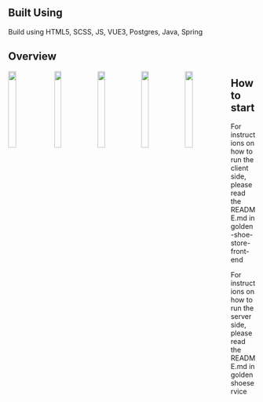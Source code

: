  ## Built Using

 Build using HTML5, SCSS, JS, VUE3, Postgres, Java, Spring  

 ## Overview

 <img src="https://i.imgur.com/VrxPdeF.png" width="18%" height="20%" align="left">
 <img src="https://i.imgur.com/NNadYnb.png" width="17%" height="20%" align="left">
 <img src="https://i.imgur.com/MMXkGqK.png" width="17%" height="20%" align="left">
 <img src="https://i.imgur.com/rBlSV60.png" width="17%" height="20%" align="left">
 <img src="https://i.imgur.com/9EMie4k.png" width="18%" height="20%" align="left">  


 ## How to start  

 For instructions on how to run the client side, please read the README.md in
 golden-shoe-store-front-end

 For instructions on how to run the server side, please read the README.md in
 goldenshoeservice
